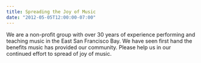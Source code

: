 ```yaml
---
title: Spreading the Joy of Music
date: "2012-05-05T12:00:00-07:00"
---
```


We are a non-profit group with over 30 years of experience performing and teaching music in the East San Francisco Bay.
We have seen first hand the benefits music has provided our community.
Please help us in our continued effort to spread of joy of music.
